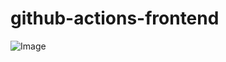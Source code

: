 # github-actions-frontend

![Image](https://github.com/user-attachments/assets/cfaa2a4b-423f-4cae-b955-d2467b647f41)